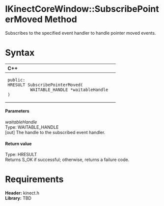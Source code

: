 IKinectCoreWindow::SubscribePointerMoved Method  
===============================================  

Subscribes to the specified event handler to handle pointer moved events. <span id="syntaxSection"></span>

Syntax  
======  

<table>
<colgroup>
<col width="100%" />
</colgroup>
<thead>
<tr class="header">
<th align="left">C++</th>
</tr>
</thead>
<tbody>
<tr class="odd">
<td align="left"><pre><code>public:  
HRESULT SubscribePointerMoved(  
         WAITABLE_HANDLE *waitableHandle  
)</code></pre></td>
</tr>
</tbody>
</table>

<span id="ID4EG"></span>
#### Parameters  

*waitableHandle*    
Type: WAITABLE\_HANDLE  
[out] The handle to the subscribed event handler.  

<span id="ID4EP"></span>
#### Return value  

Type: HRESULT  
Returns S\_OK if successful; otherwise, returns a failure code.  

<span id="requirements"></span>

Requirements  
============  

**Header:** kinect.h  
**Library:** TBD  



<!--Please do not edit the data in the comment block below.-->
<!--
TOCTitle : SubscribePointerMoved Method
RLTitle : IKinectCoreWindow::SubscribePointerMoved Method
KeywordK : SubscribePointerMoved method
KeywordK : IKinectCoreWindow::SubscribePointerMoved method
KeywordF : IKinectCoreWindow::SubscribePointerMoved
KeywordF : SubscribePointerMoved
KeywordF : Microsoft.Kinect.kinect.IKinectCoreWindow.SubscribePointerMoved(WAITABLE_HANDLE@)
KeywordA : M:Microsoft.Kinect.kinect.IKinectCoreWindow.SubscribePointerMoved(WAITABLE_HANDLE@)
AssetID : M:Microsoft.Kinect.kinect.IKinectCoreWindow.SubscribePointerMoved(WAITABLE_HANDLE@)
Locale : en-us
CommunityContent : 1
APIType : Managed
APILocation : 
APIName : Microsoft.Kinect.kinect.IKinectCoreWindow::SubscribePointerMoved
TargetOS : Windows
TopicType : kbSyntax
DevLang : C++
DocSet : K4Wv2
ProjType : K4Wv2Proj
Technology : Kinect for Windows
Product : Kinect for Windows SDK v2
productversion : 20
-->
